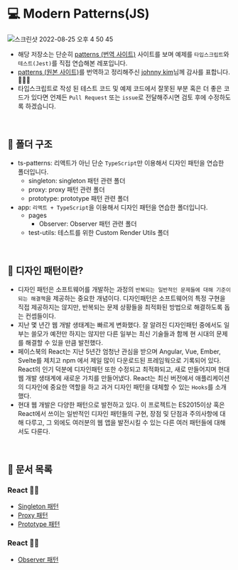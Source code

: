 # 💻 Modern Patterns(JS)

![스크린샷 2022-08-25 오후 4 50 45](https://user-images.githubusercontent.com/64779472/186607176-4e221e21-3988-4fb4-ae15-7f5c71e0a0ab.png)

- 해당 저장소는 단순히 [patterns (번역 사이트)](https://patterns-dev-kr.github.io/) 사이트를 보며 예제를 `타입스크립트`와 `테스트(Jest)`를 직접 연습해본 레포입니다.
- [patterns (원본 사이트)](https://www.patterns.dev/)를 번역하고 정리해주신 [johnny kim](https://github.com/johnny-mh)님께 감사를 표합니다. 🙇🏻‍♂️
- 타입스크립트로 작성 된 테스트 코드 및 예제 코드에서 잘못된 부분 혹은 더 좋은 코드가 있다면 언제든 `Pull Request` 또는 `issue`로 전달해주시면 검토 후에 수정하도록 하겠습니다.

<br />

## 📁 폴더 구조

- ts-patterns: 리액트가 아닌 단순 `TypeScript`만 이용해서 디자인 패턴을 연습한 폴더입니다.
  - singleton: singleton 패턴 관련 폴더
  - proxy: proxy 패턴 관련 폴더
  - prototype: prototype 패턴 관련 폴더
- app: `리액트 + TypeScript`을 이용해서 디자인 패턴을 연습한 폴더입니다.
  - pages
    - Observer: Observer 패턴 관련 폴더
  - test-utils: 테스트를 위한 Custom Render Utils 폴더

<br />

## 🚀 디자인 패턴이란?

- 디자인 패턴은 소프트웨어를 개발하는 과정의 `반복되는 일반적인 문제들에 대해 기준이 되는 해결책`을 제공하는 중요한 개념이다. 디자인패턴은 소프트웨어의 특정 구현을 직접 제공하지는 않지만, 반복되는 문제 상황들을 최적화된 방법으로 해결하도록 돕는 컨셉들이다.
- 지난 몇 년간 웹 개발 생태계는 빠르게 변화했다. 잘 알려진 디자인패턴 중에서도 일부는 쓸모가 예전만 하지는 않지만 다른 일부는 최신 기술들과 함께 현 시대의 문제를 해결할 수 있을 만큼 발전했다.
- 페이스북의 React는 지난 5년간 엄청난 관심을 받으며 Angular, Vue, Ember, Svelte를 제치고 npm 에서 제일 많이 다운로드된 프레임웍으로 기록되어 있다. React의 인기 덕분에 디자인패턴 또한 수정되고 최적화되고, 새로 만들어지며 현대 웹 개발 생태계에 새로운 가치를 만들어냈다. React는 최신 버전에서 애플리케이션의 디자인에 중요한 역할을 하고 과거 디자인 패턴을 대체할 수 있는 `Hooks`를 소개했다.
- 현대 웹 개발은 다양한 패턴으로 발전하고 있다. 이 프로젝트는 ES2015이상 혹은 React에서 쓰이는 일반적인 디자인 패턴들의 구현, 장점 및 단점과 주의사항에 대해 다루고, 그 외에도 여러분의 웹 앱을 발전시킬 수 있는 다른 여러 패턴들에 대해서도 다룬다.

<br />

## 📃 문서 목록

### React 🙅‍♂️

- [Singleton 패턴](https://github.com/ssi02014/modern-patterns/tree/master/ts-patterns/singleton)
- [Proxy 패턴](https://github.com/ssi02014/modern-patterns/tree/master/ts-patterns/proxy)
- [Prototype 패턴](https://github.com/ssi02014/modern-patterns/tree/master/ts-patterns/prototype)

### React 🙆‍♂️

- [Observer 패턴](https://github.com/ssi02014/modern-patterns/tree/master/ts-patterns/app/pages/Observer)

<br />
